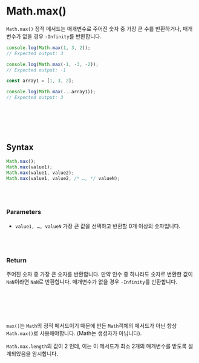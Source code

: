 # Math.max()

`Math.max()` 정적 메서드는 매개변수로 주어진 숫자 중 가장 큰 수를 반환하거나, 매개변수가 없을 경우 `-Infinity`를 반환합니다.

```js
console.log(Math.max(1, 3, 2));
// Expected output: 3

console.log(Math.max(-1, -3, -2));
// Expected output: -1

const array1 = [1, 3, 2];

console.log(Math.max(...array1));
// Expected output: 3
```

<br/>
<br/>
<br/>
<br/>

## Syntax

```js
Math.max();
Math.max(value1);
Math.max(value1, value2);
Math.max(value1, value2, /* …, */ valueN);
```

<br/>
<br/>

### Parameters

-   `value1, …, valueN`
    가장 큰 값을 선택하고 반환할 0개 이상의 숫자입니다.

<br/>
<br/>

### Return

주어진 숫자 중 가장 큰 숫자를 반환합니다. 만약 인수 중 하나라도 숫자로 변환한 값이 `NaN`이라면 `NaN`로 반환합니다. 매개변수가 없을 경우 `-Infinity`를 반환합니다.

<br/>
<br/>
<br/>
<br/>

`max()`는 `Math`의 정적 메서드이기 때문에 만든 `Math`객체의 메서드가 아닌 항상 `Math.max()`로 사용해야합니다. (Math는 생성자가 아닙니다).

`Math.max.length`의 값이 2 인데, 이는 이 메서드가 최소 2개의 매개변수를 받도록 설계되었음을 암시합니다.
